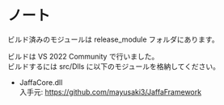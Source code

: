 # ノート

ビルド済みのモジュールは release_module フォルダにあります。

ビルドは VS 2022 Community で行いました。  
ビルドするには src/Dlls に以下のモジュールを格納してください。  
- JaffaCore.dll  
入手元: https://github.com/mayusaki3/JaffaFramework
